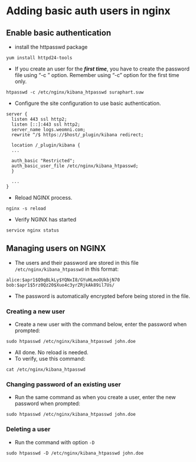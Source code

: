 # Adding basic auth users in nginx

## Enable basic authentication

- install the httpasswd package

```linenums="1"
yum install httpd24-tools
```

- If you create an user for the **_first time_**, you have to create the password file using “-c <file>” option. Remember using “-c” option for the first time only.

```linenums="1"
htpasswd -c /etc/nginx/kibana_htpasswd suraphart.suw
```

- Configure the site configuration to use basic authentication.

```linenums="1"
server {
  listen 443 ssl http2;
  listen [::]:443 ssl http2;
  server_name logs.weomni.com;
  rewrite ^/$ https://$host/_plugin/kibana redirect;

  location /_plugin/kibana {
  ...

  auth_basic "Restricted";
  auth_basic_user_file /etc/nginx/kibana_htpasswd;
  }

  ...
}
```

- Reload NGINX process.

```linenums="1"
nginx -s reload
```

- Verify NGINX has started

```linenums="1"
service nginx status
```

## Managing users on NGINX

- The users and their password are stored in this file `/etc/nginx/kibana_htpasswd` in this format:

```linenums="1"
alice:$apr1$Q9qBLkLy$YQNxI8/GYuHLmoOUkbjN70
bob:$apr1$5rz0Qz20$Xuo4c3yrZRjkAk89il7Us/
```

- The password is automatically encrypted before being stored in the file.

### Creating a new user

- Create a new user with the command below, enter the password when prompted:

```linenums="1"
sudo htpasswd /etc/nginx/kibana_htpasswd john.doe
```

- All done. No reload is needed.
- To verify, use this command:

```linenums="1"
cat /etc/nginx/kibana_htpasswd
```

### Changing password of an existing user

- Run the same command as when you create a user, enter the new password when prompted:

```linenums="1"
sudo htpasswd /etc/nginx/kibana_htpasswd john.doe
```

### Deleting a user

- Run the command with option `-D`

```linenums="1"
sudo htpasswd -D /etc/nginx/kibana_htpasswd john.doe
```
